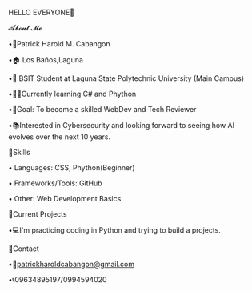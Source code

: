 HELLO EVERYONE🫶

𝓐𝓫𝓸𝓾𝓽 𝓜𝓮

   •🧑Patrick Harold M. Cabangon 

   •🏠 Los Baños,Laguna

   •🏫 BSIT Student at Laguna State Polytechnic University (Main Campus)

   •👨‍💻Currently learning C# and Phython

   •🎯Goal: To become a skilled WebDev and Tech Reviewer 

   •📚Interested in Cybersecurity and looking forward to seeing how AI evolves over the next 10 years.



🚀Skills 

• Languages: CSS, Phython(Beginner)

• Frameworks/Tools: GitHub

• Other: Web Development Basics

📌Current Projects


•💻I'm practicing coding in Python and trying to build a projects.

📱Contact

•📩patrickharoldcabangon@gmail.com

•📞09634895197/0994594020




<!--
**PatrickHaroldCabangon/PatrickHaroldCabangon** is a ✨ _special_ ✨ repository because its `README.md` (this file) appears on your GitHub profile.

Here are some ideas to get you started:

- 🔭 I’m currently working on ...
- 🌱 I’m currently learning ...
- 👯 I’m looking to collaborate on ...
- 🤔 I’m looking for help with ...
- 💬 Ask me about ...
- 📫 How to reach me: ...
- 😄 Pronouns: ...
- ⚡ Fun fact: ...
-->
